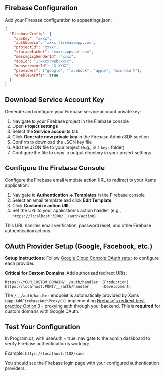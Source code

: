 ## Firebase Configuration

Add your Firebase configuration to appsettings.json:

```json
{
  "FirebaseConfig": {
    "apiKey": "xxxx",
    "authDomain": "xxxx.firebaseapp.com",
    "projectId": "xxxx",
    "storageBucket": "xxxx.appspot.com",
    "messagingSenderId": "xxxx",
    "appId": "1:xxxx:web:xxxx",
    "measurementId": "G-XXXX",
    "providers": ["google", "facebook", "apple", "microsoft"],
    "enableSmsMfa": true
  }
}
```

## Download Service Account Key

Generate and configure your Firebase service account private key:

1. Navigate to your Firebase project in the Firebase console
2. Open **Project settings**
3. Select the **Service accounts** tab
4. Click **Generate new private key** in the Firebase Admin SDK section
5. Confirm to download the JSON key file
6. Add the JSON file to your project (e.g., in a `keys` folder)
7. Configure the file to copy to output directory in your project settings

## Configure the Firebase Console

Configure the Firebase email template action URL to redirect to your Xams application:

1. Navigate to **Authentication → Templates** in the Firebase console
2. Select an email template and click **Edit Template**
3. Click **Customize action URL**
4. Set the URL to your application's action handler (e.g., `https://localhost:3000/__/auth/action`)

This URL handles email verification, password reset, and other Firebase authentication actions.

## OAuth Provider Setup (Google, Facebook, etc.)

**Setup Instructions**: Follow [Google Cloud Console OAuth setup](https://console.cloud.google.com/apis/credentials) to configure each provider.

**Critical for Custom Domains**: Add authorized redirect URIs:

```
https://YOUR_CUSTOM_DOMAIN/__/auth/handler  (Production)
https://localhost:PORT/__/auth/handler      (Development)
```

The `/__/auth/handler` endpoint is automatically provided by Xams (`app.AddFirebaseAuthProxy()`), implementing [Firebase's redirect best practice Option 3](https://firebase.google.com/docs/auth/web/redirect-best-practices) - proxying auth through your backend. This is **required** for custom domains with Google OAuth.

## Test Your Configuration

In Program.cs, with useAuth = true, navigate to the admin dashboard to verify Firebase authentication is working:

Example: `https://localhost:7102/xams`

You should see the Firebase login page with your configured authentication providers.
